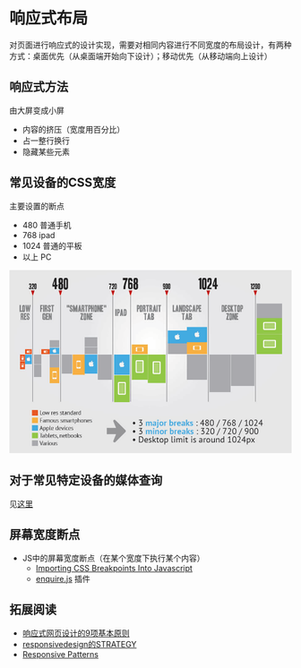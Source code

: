 # 响应式布局
对页面进行响应式的设计实现，需要对相同内容进行不同宽度的布局设计，有两种方式：桌面优先（从桌面端开始向下设计）；移动优先（从移动端向上设计）

## 响应式方法
由大屏变成小屏
* 内容的挤压（宽度用百分比）
* 占一整行换行
* 隐藏某些元素

## 常见设备的CSS宽度
主要设置的断点
* 480 普通手机
* 768 ipad
* 1024 普通的平板
* 以上 PC

![常见设备的CSS宽度](device-css-width.png)

## 对于常见特定设备的媒体查询
见[这里](media-queries-for-common-device.css)

## 屏幕宽度断点
* JS中的屏幕宽度断点（在某个宽度下执行某个内容）
	* [Importing CSS Breakpoints Into Javascript](https://www.lullabot.com/blog/article/importing-css-breakpoints-javascript)
	* [enquire.js](http://wicky.nillia.ms/enquire.js/) 插件

## 拓展阅读
* [响应式网页设计的9项基本原则](http://www.shejidaren.com/principles-of-responsive-web-design.html)
* [responsivedesign的STRATEGY](http://responsivedesign.is/strategy)
* [Responsive Patterns](http://codepen.io/bradfrost/full/Iardn)

